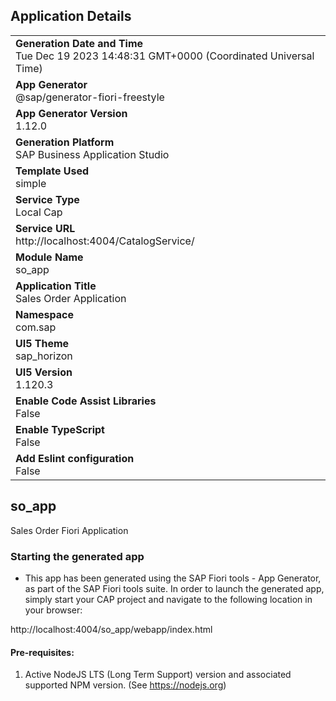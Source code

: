 ## Application Details
|               |
| ------------- |
|**Generation Date and Time**<br>Tue Dec 19 2023 14:48:31 GMT+0000 (Coordinated Universal Time)|
|**App Generator**<br>@sap/generator-fiori-freestyle|
|**App Generator Version**<br>1.12.0|
|**Generation Platform**<br>SAP Business Application Studio|
|**Template Used**<br>simple|
|**Service Type**<br>Local Cap|
|**Service URL**<br>http://localhost:4004/CatalogService/
|**Module Name**<br>so_app|
|**Application Title**<br>Sales Order Application|
|**Namespace**<br>com.sap|
|**UI5 Theme**<br>sap_horizon|
|**UI5 Version**<br>1.120.3|
|**Enable Code Assist Libraries**<br>False|
|**Enable TypeScript**<br>False|
|**Add Eslint configuration**<br>False|

## so_app

Sales Order Fiori Application

### Starting the generated app

-   This app has been generated using the SAP Fiori tools - App Generator, as part of the SAP Fiori tools suite.  In order to launch the generated app, simply start your CAP project and navigate to the following location in your browser:

http://localhost:4004/so_app/webapp/index.html

#### Pre-requisites:

1. Active NodeJS LTS (Long Term Support) version and associated supported NPM version.  (See https://nodejs.org)


